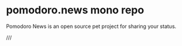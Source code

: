 # pomodoro.news mono repo

Pomodoro News is an open source pet project for sharing your status.

///
